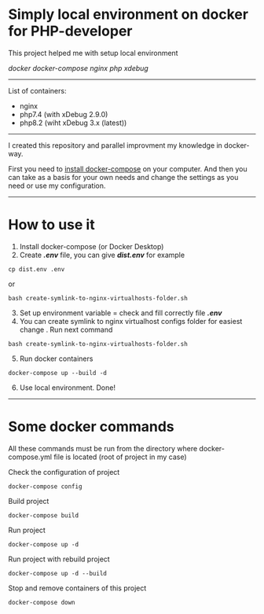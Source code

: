 # Simply local environment on docker for PHP-developer

This project helped me with setup local environment

*docker docker-compose nginx php xdebug*

---
List of containers:
- nginx 
- php7.4 (with xDebug 2.9.0)
- php8.2 (wiht xDebug 3.x (latest))

----

I created this repository and parallel improvment my knowledge in docker-way.

First you need to <a href="https://docs.docker.com/compose/install/">install docker-compose</a> on your computer. 
And then you can take as a basis for your own needs and change the settings as you need or use my configuration.

---
# How to use it

1. Install docker-compose (or Docker Desktop)
2. Create ***.env*** file, you can give ***dist.env*** for example
````
cp dist.env .env
````
or
````
bash create-symlink-to-nginx-virtualhosts-folder.sh
````
3. Set up environment variable = check and fill correctly file ***.env***
4. You can create symlink to nginx virtualhost configs folder for easiest change
. Run next command
````
bash create-symlink-to-nginx-virtualhosts-folder.sh
````
5. Run docker containers
````
docker-compose up --build -d
````
6. Use local environment. Done!

---

# Some docker commands

All these commands must be run from the directory where docker-compose.yml file is located (root of project in my case)

Check the configuration of project

```
docker-compose config
```

Build project

```
docker-compose build
```

Run project

```
docker-compose up -d
```

Run project with rebuild project

```
docker-compose up -d --build
```

Stop and remove containers of this project

```
docker-compose down
```


